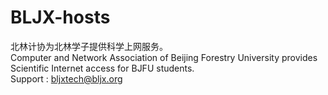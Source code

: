 # BLJX-hosts
北林计协为北林学子提供科学上网服务。   
Computer and Network Association of Beijing Forestry University provides Scientific Internet access for BJFU students.    
Support : bljxtech@bljx.org    

